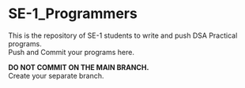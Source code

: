 # SE-1_Programmers

This is the repository of SE-1 students to write and push DSA Practical programs.<br>
Push and Commit your programs here.

**DO NOT COMMIT ON THE MAIN BRANCH.** <br>
Create your separate branch.
